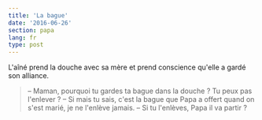 ```yaml
---
title: 'La bague'
date: '2016-06-26'
section: papa
lang: fr
type: post
---
```


L'aîné prend la douche avec sa mère et prend conscience qu'elle a gardé son alliance.

<!-- more -->

> – Maman, pourquoi tu gardes ta bague dans la douche ? Tu peux pas l'enlever ?
> – Si mais tu sais, c'est la bague que Papa a offert quand on s'est marié, je ne l'enlève jamais.
> – Si tu l'enlèves, Papa il va partir ?

